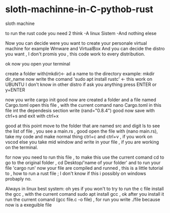 # sloth-machinne-in-C-pythob-rust
sloth machine

to run the rust code you need 2 think 
-A linux Sistem 
-And nothing elese

Now you can decide were you want to create your personale virtual machine for example Wmware and VirtualBox
And you can decide the distro you want , I don't promis you , this code work to every distribution.

ok now you open your terminal 

create a folder with(mkdir)<- ad a name to the directory
example:
  mkdir dir_name
now write the comand 'sudo apt install rustc' <- this work on UBUNTU I don't know in other distro
if ask you anything press ENTER or y+ENTER

now you write cargo init
good now are created a folder and a file named Cargo.toml open this file , with the current comand nano Cargo.toml
in this file int the dependesis section write (rand="0.8.4") good now save with ctrl+s and exit with ctrl+x

good at this point move to the folder that are named src and digit ls to see the list of file , you see a main.rs , good open the file with (nano main.rs), take my code and make normal thing ctrl+c and ctrl+v , if you work on vscod else you take mid window and write in your file , if you are working on the terminal.

for now you need to run this file , to make this use the current comand cd to go to the original folder , cd Desktop/'name of your folder' and to run your file 'cargo run' now your file are compiled and runned , this is a little tutorial to , how to run a rust file ; I don't know if this i possibly on windows probaply no.

Always in linux best system:
oh yes if you won't to try to run the c file install the gcc , with the current comand sudo apt install gcc , ok after you install it run the current comand (gcc file.c -o file) , for run you write ./file because now is a exeguible file
